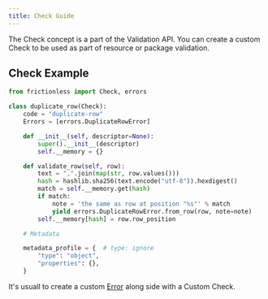 ```yaml
---
title: Check Guide
---
```


The Check concept is a part of the Validation API. You can create a custom Check to be used as part of resource or package validation.

## Check Example

```python goodread title="Python"
from frictionless import Check, errors

class duplicate_row(Check):
    code = "duplicate-row"
    Errors = [errors.DuplicateRowError]

    def __init__(self, descriptor=None):
        super().__init__(descriptor)
        self.__memory = {}

    def validate_row(self, row):
        text = ",".join(map(str, row.values()))
        hash = hashlib.sha256(text.encode("utf-8")).hexdigest()
        match = self.__memory.get(hash)
        if match:
            note = 'the same as row at position "%s"' % match
            yield errors.DuplicateRowError.from_row(row, note=note)
        self.__memory[hash] = row.row_position

    # Metadata

    metadata_profile = {  # type: ignore
        "type": "object",
        "properties": {},
    }
```

It's usuall to create a custom [Error](error-guide.md) along side with a Custom Check.
